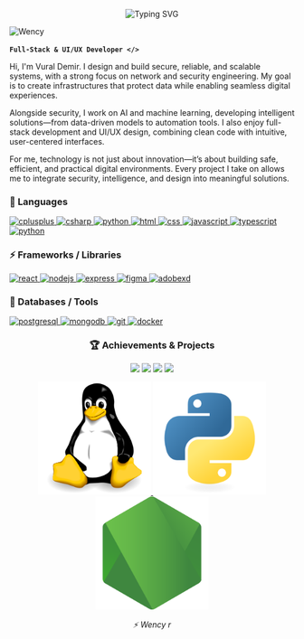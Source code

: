 <p align="center"> <img src="https://readme-typing-svg.herokuapp.com?size=25&duration=4000&color=0e75b6&center=true&vCenter=true&lines=Hi%2C+I'm+Wêncy!;Network+%26+Security+Systems;AI+ML+Developer+</>" alt="Typing SVG" /> </p>

<p align="left"> <img src="https://img.shields.io/static/v1?label=Profile%20views&message=437,428&color=0e75b6&style=flat" alt="Wency" title=":D!" /> </p>

**`Full-Stack & UI/UX Developer </>`**

Hi, I'm Vural Demir. I design and build secure, reliable, and scalable systems, with a strong focus on network and security engineering. My goal is to create infrastructures that protect data while enabling seamless digital experiences.

Alongside security, I work on AI and machine learning, developing intelligent solutions—from data-driven models to automation tools. I also enjoy full-stack development and UI/UX design, combining clean code with intuitive, user-centered interfaces.

For me, technology is not just about innovation—it’s about building safe, efficient, and practical digital environments. Every project I take on allows me to integrate security, intelligence, and design into meaningful solutions.

<!-- LANGUAGES -->
<h3 align="left">🚀 Languages</h3>
<p align="left">
    <!-- C++ -->
  <a href="https://isocpp.org/" target="_blank">
    <img src="https://cdn.jsdelivr.net/gh/devicons/devicon/icons/cplusplus/cplusplus-original.svg" alt="cplusplus" width="40" height="40"/>
  </a>
  <!-- C# -->
  <a href="https://learn.microsoft.com/en-us/dotnet/csharp/" target="_blank">
    <img src="https://cdn.jsdelivr.net/gh/devicons/devicon/icons/csharp/csharp-original.svg" alt="csharp" width="40" height="40"/>
  </a>
  <!-- Python -->
  <a href="https://www.python.org" target="_blank">
    <img src="https://cdn.jsdelivr.net/gh/devicons/devicon/icons/python/python-original.svg" alt="python" width="40" height="40"/>
  </a>
  <!-- HTML -->
  <a href="https://developer.mozilla.org/en-US/docs/Web/HTML" target="_blank">
    <img src="https://cdn.jsdelivr.net/gh/devicons/devicon/icons/html5/html5-original.svg" alt="html" width="40" height="40"/>
  </a>
  <!-- CSS -->
  <a href="https://developer.mozilla.org/en-US/docs/Web/CSS" target="_blank">
    <img src="https://cdn.jsdelivr.net/gh/devicons/devicon/icons/css3/css3-original.svg" alt="css" width="40" height="40"/>
  </a>
  <!-- JavaScript -->
  <a href="https://developer.mozilla.org/en-US/docs/Web/JavaScript" target="_blank">
    <img src="https://cdn.jsdelivr.net/gh/devicons/devicon/icons/javascript/javascript-original.svg" alt="javascript" width="40" height="40"/>
  </a>
  <!-- TypeScript -->
  <a href="https://www.typescriptlang.org/" target="_blank">
    <img src="https://cdn.jsdelivr.net/gh/devicons/devicon/icons/typescript/typescript-original.svg" alt="typescript" width="40" height="40"/>
  </a>
  <!-- Python -->
  <a href="https://www.python.org" target="_blank">
    <img src="https://cdn.jsdelivr.net/gh/devicons/devicon/icons/python/python-original.svg" alt="python" width="40" height="40"/>
  </a>
</p>

<!-- FRAMEWORKS / LIBRARIES -->
<h3 align="left">⚡ Frameworks / Libraries</h3>
<p align="left">
  <!-- React -->
  <a href="https://reactjs.org/" target="_blank">
    <img src="https://cdn.jsdelivr.net/gh/devicons/devicon/icons/react/react-original.svg" alt="react" width="40" height="40"/>
  </a>
  <!-- Node.js -->
  <a href="https://nodejs.org/" target="_blank">
    <img src="https://cdn.jsdelivr.net/gh/devicons/devicon/icons/nodejs/nodejs-original.svg" alt="nodejs" width="40" height="40"/>
  </a>
  <!-- Express -->
  <a href="https://expressjs.com/" target="_blank">
    <img src="https://cdn.jsdelivr.net/gh/devicons/devicon/icons/express/express-original.svg" alt="express" width="40" height="40"/>
  </a>
  <!-- Figma -->
  <a href="https://www.figma.com/" target="_blank">
    <img src="https://cdn.jsdelivr.net/gh/devicons/devicon/icons/figma/figma-original.svg" alt="figma" width="40" height="40"/>
  </a>
  <!-- Adobe XD -->
  <a href="https://www.adobe.com/products/xd.html" target="_blank">
    <img src="https://cdn.jsdelivr.net/gh/devicons/devicon/icons/xd/xd-original.svg" alt="adobexd" width="40" height="40"/>
  </a>
</p>

<!-- DATABASES / TOOLS -->
<h3 align="left">💾 Databases / Tools</h3>
<p align="left">
  <!-- PostgreSQL -->
  <a href="https://www.postgresql.org/" target="_blank">
    <img src="https://cdn.jsdelivr.net/gh/devicons/devicon/icons/postgresql/postgresql-original.svg" alt="postgresql" width="40" height="40"/>
  </a>
  <!-- MongoDB -->
  <a href="https://www.mongodb.com/" target="_blank">
    <img src="https://cdn.jsdelivr.net/gh/devicons/devicon/icons/mongodb/mongodb-original.svg" alt="mongodb" width="40" height="40"/>
  </a>
  <!-- Git -->
  <a href="https://git-scm.com/" target="_blank">
    <img src="https://cdn.jsdelivr.net/gh/devicons/devicon/icons/git/git-original.svg" alt="git" width="40" height="40"/>
  </a>
  <!-- Docker -->
  <a href="https://www.docker.com/" target="_blank">
    <img src="https://cdn.jsdelivr.net/gh/devicons/devicon/icons/docker/docker-original.svg" alt="docker" width="40" height="40"/>
  </a>
</p>

  <!-- DILLER -->

<h3 align="center">🏆 Achievements & Projects</h3>

<p align="center">
  <img src="https://img.shields.io/badge/🛡️-Top%201%25%20Security%20Engineer-blueviolet?style=for-the-badge" />
  <img src="https://img.shields.io/badge/🤖-AI%2FML%20Hackathon%20Winner-gold?style=for-the-badge" />
  <img src="https://img.shields.io/badge/🚀-100%2B%20Projects%20Launched-success?style=for-the-badge" />
  <img src="https://img.shields.io/badge/💻-Discord%20Bot%20Developer-9cf?style=for-the-badge" />
</p>

<p align="center">
  <!-- Ağ & Güvenlik Projesi -->
  <a href="https://example.com" target="_blank">
    <img src="https://raw.githubusercontent.com/devicons/devicon/master/icons/linux/linux-original.svg" alt="Security Project" width="200" />
  </a>
  <!-- AI/ML Projesi -->
  <a href="https://example.com" target="_blank">
    <img src="https://raw.githubusercontent.com/devicons/devicon/master/icons/python/python-original.svg" alt="AI/ML Project" width="200" />
  </a>
  <!-- Discord Bot / Backend -->
  <a href="https://example.com" target="_blank">
    <img src="https://raw.githubusercontent.com/devicons/devicon/master/icons/nodejs/nodejs-original.svg" alt="Discord Bot Project" width="200" />
  </a>
</p>

<p align="center">
  <i>⚡ Wency r</i>
</p>


